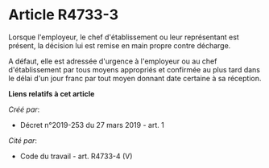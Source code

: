 # Article R4733-3

Lorsque l'employeur, le chef d'établissement ou leur représentant est présent, la décision lui est remise en main propre
contre décharge.

A défaut, elle est adressée d'urgence à l'employeur ou au chef d'établissement par tous moyens appropriés et confirmée au
plus tard dans le délai d'un jour franc par tout moyen donnant date certaine à sa réception.

**Liens relatifs à cet article**

_Créé par_:

  - Décret n°2019-253 du 27 mars 2019 - art. 1

_Cité par_:

  - Code du travail - art. R4733-4 (V)

